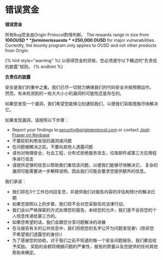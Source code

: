 # 错误赏金

**错误赏金**

所有Bug赏金由Origin Protocol酌情判断。 The rewards range in size from **$100 OUSD** for minor issues to **$250,000 OUSD** for major vulnerabilities. Currently, the bounty program only applies to OUSD and not other products from Origin.

{% hint style="warning" %}
以获得赏金的资格，您必须遵守以下概述的“负责任的披露”规则。
{% endhint %}

**负责任的披露**

安全是我们的重中之重。我们已尽一切努力确保我们的代码安全并按预期运作。 然而，有未检测到的一些大大小小的漏洞的可能性还是存在的。

如果您发现一个漏洞，我们希望您能够立刻通知我们，以便我们采取措施尽快解决它。

如果发现漏洞，请按照以下步骤：

* Report your findings to [security@originprotocol.com](mailto:security@originprotocol.com) or contact [Josh Fraser on Keybase](https://keybase.io/joshfraser)
* 不要趁机利用发现的漏洞或问题
* 在问题被解决之前，不要向其他人透露问题
* 请勿对物理安全，社会工程，分布式拒绝服务攻击，垃圾邮件或第三方应用程序进行攻击
* 请提供足够的信息以帮助我们重现该问题，以便我们能够尽快解决它。 复杂的漏洞可能需要进一步解释说明，因此我们可能会要求您提供额外的信息。

我们承诺：

* 我们将在3个工作日内回复您，并提供我们对报告内容的评估和预计的解决日期
* 如果您按照以上的步骤，我们将不会对您采取任何法律行动。
* 我们会以严格保密的方式处理您的报告。未经您的允许，我们是不会将您的个人信息传递给第三方的。
* 如果您希望的话，我们会跟您分享问题解决的进展
* 在与报告有关的公共信息中，我们将把您的名字公开为问题发现者\（除非您不希望我们透露您的身份\）
* 为了感谢您的协助，对于我们之前不知道的每一个安全问题报告，我们都会给予奖励。 奖励的金额将根据问题的严重性，报告的质量以及您提供的任何其他帮助来确定。  

